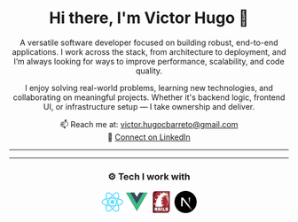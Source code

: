 <h1 align="center">Hi there, I'm Victor Hugo 👋</h1>

<p align="center">
  A versatile software developer focused on building robust, end-to-end applications. I work across the stack, from architecture to deployment, and I’m always looking for ways to improve performance, scalability, and code quality.
</p>

<p align="center">
  I enjoy solving real-world problems, learning new technologies, and collaborating on meaningful projects. Whether it's backend logic, frontend UI, or infrastructure setup — I take ownership and deliver.
</p>

<p align="center">
  📫 Reach me at: <a href="mailto:victor.hugocbarreto@gmail.com">victor.hugocbarreto@gmail.com</a>  
  <br/>
  🔗 <a href="https://www.linkedin.com/in/viictor-hugo/">Connect on LinkedIn</a>
</p>

---


---

<h3 align="center">⚙️ Tech I work with</h3>

<div align="center" style="display: inline_block">
  <img align="center" alt="React" height="40" width="40" src="https://raw.githubusercontent.com/devicons/devicon/master/icons/react/react-original.svg">
  <img align="center" alt="Vue" height="40" width="40" src="https://raw.githubusercontent.com/devicons/devicon/master/icons/vuejs/vuejs-original.svg">
  <img align="center" alt="Ruby on Rails" height="40" width="40" src="https://raw.githubusercontent.com/devicons/devicon/master/icons/rails/rails-original-wordmark.svg">
  <img align="center" alt="Next.js" height="40" width="40" src="https://raw.githubusercontent.com/devicons/devicon/master/icons/nextjs/nextjs-original.svg">
</div>
